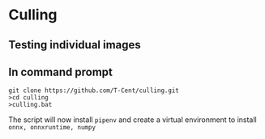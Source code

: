 <h1>Culling</h1>

<h2>Testing individual images</h2>

In command prompt
--------
    git clone https://github.com/T-Cent/culling.git
    >cd culling
    >culling.bat

The script will now install `pipenv` and create a virtual environment to install `onnx, onnxruntime, numpy` <br>

